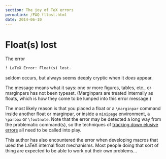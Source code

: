 ```yaml
---
section: The joy of TeX errors
permalink: /FAQ-fllost.html
date: 2014-06-10
---
```


# Float(s) lost

The error
```latex
! LaTeX Error: Float(s) lost.
```
seldom occurs, but always seems deeply cryptic when it _does_
appear.

The message means what it says: one or more figures, tables, etc., or
marginpars has not been typeset.  (Marginpars are treated internally
as floats, which is how they come to be lumped into this error
message.)

The most likely reason is that you placed a float or a `\marginpar`
command inside another float or marginpar, or inside a
`minipage` environment, a `\parbox` or `\footnote`.
Note that the error may be detected a long way from the problematic
command(s), so the techniques of 
[tracking down elusive errors](FAQ-erroradvice.md) all need to be
called into play.

This author has also encountered the error when developing macros that
used the LaTeX internal float mechanisms.  Most people doing that
sort of thing are expected to be able to work out their own problems&hellip;

